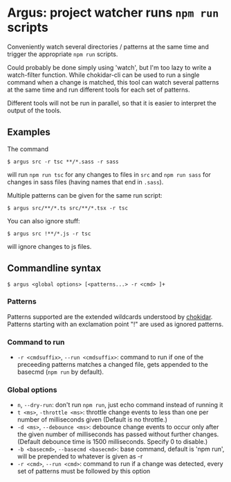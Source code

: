 
# Argus: project watcher runs `npm run` scripts

Conveniently watch several directories / patterns at the same time and trigger the appropriate `npm run` scripts.

Could probably be done simply using 'watch', but I'm too lazy to write a watch-filter function. While chokidar-cli can be used to run a single command when a change is matched, this tool can watch several patterns at the same time and run different tools for each set of patterns.

Different tools will not be run in parallel, so that it is easier to interpret the output of the tools.

## Examples

The command 

    $ argus src -r tsc **/*.sass -r sass

will run `npm run tsc` for any changes to files in `src` and `npm run sass` for changes
in sass files (having names that end in `.sass`).

Multiple patterns can be given for the same run script:

    $ argus src/**/*.ts src/**/*.tsx -r tsc


You can also ignore stuff:

    $ argus src !**/*.js -r tsc

will ignore changes to js files.

## Commandline syntax

    $ argus <global options> [<patterns...> -r <cmd> ]+

### Patterns

Patterns supported are the extended wildcards understood by [chokidar](https://github.com/paulmillr/chokidar). Patterns starting with an exclamation point "!" are used as ignored patterns.

### Command to run

 * `-r <cmdsuffix>`, `--run <cmdsuffix>`: command to run if one of the preceeding patterns matches a changed file, gets appended to the basecmd (`npm run` by default).


### Global options
 * `n`, `--dry-run`: don't run `npm run`, just echo command instead of running it
 * `t <ms>`, `-throttle <ms>`: throttle change events to less than one per number of milliseconds given (Default is no throttle.)
 * `-d <ms>`, `--debounce <ms>`: debounce change events to occur only after the given number of milliseconds has passed without further changes. (Default debounce time is 1500 milliseconds. Specify 0 to disable.)
 * `-b <basecmd>`, `--basecmd <basecmd>`: base command, default is 'npm run', will be prepended to whatever is given as -r
 * `-r <cmd>`, `--run <cmd>`: command to run if a change was detected, every set of patterns must be followed by this option
